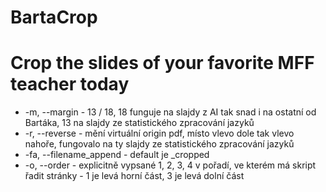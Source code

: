 # BartaCrop

# Crop the slides of your favorite MFF teacher today

- -m, --margin - 13 / 18, 18 funguje na slajdy z AI tak snad i na ostatní od Bartáka, 13 na slajdy ze statistického zpracování jazyků
- -r, --reverse - mění virtuální origin pdf, místo vlevo dole tak vlevo nahoře, fungovalo na ty slajdy ze statistického zpracování jazyků
- -fa, --filename_append - default je \_cropped
- -o, --order - explicitně vypsané 1, 2, 3, 4 v pořadí, ve kterém má skript řadit stránky - 1 je levá horní část, 3 je levá dolní část 